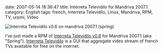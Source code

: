 date: 2007-05-14 18:36:47
title: Interreta Televidilo for Mandriva 2007.1
category: English
tags: french, Interreta Televidilo, Linux, Mandriva, RPM, TV, urpmi, Video

![Interreta Televidilo v0.6 on mandriva 2007.1 (spring)](/uploads/2007/interreta-televidilo-v06-on-mandriva-20071-spring1.png)

I've just made a RPM of [Interreta Televidilo v0.6](https://github.com/kdeldycke/mandriva-specs/tree/master/2007.1/televidilo-0.6-2) for Mandriva 2007.1 (aka "Spring"). [Interreta Televidilo](http://televidilo.bouil.org) is a GUI that aggregate video stream of french TVs available for free on the internet.
